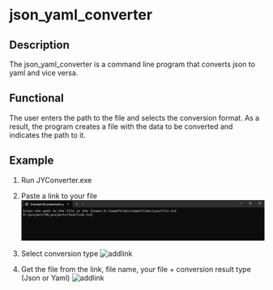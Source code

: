 # json_yaml_converter
## Description
The json_yaml_converter is a command line program that converts json to yaml and vice versa.

## Functional
The user enters the path to the file and selects the conversion format. As a result, the program creates a file with the data to be converted and indicates the path to it.

## Example
1. Run JYConverter.exe
   
2. Paste a link to your file
   ![addlink](https://github.com/RedrikShuhartRed/json_yaml_converter/blob/main/add%20link.png)
3. Select conversion type
   ![addlink](RedrikShuhartRed/json_yaml_converter/blob/main/choose%20conv.png)
4. Get the file from the link, file name, your file + conversion result type (Json or Yaml)
   ![addlink](RedrikShuhartRed/json_yaml_converter/blob/main/result.png)
